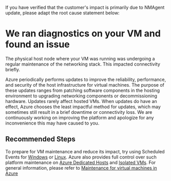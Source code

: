 <properties
pageTitle="Physical host node underwent regular maintenance update recently"
description="The physical host node where was undergoing a regular maintenance of the networking stack. This impacted connectivity briefly."
infoBubbleText="Networking stack maintenance. See details on the right"
service="microsoft.compute"
resource="virtualmachines"
authors="rkrir"
ms.author="krisragh"
displayOrder="17"
articleId="NmAgentUpdated"
diagnosticScenario="NmAgentUpdated"
selfHelpType="resource"
supportTopicIds=""
cloudEnvironments="Public, fairfax, usnat, ussec"
	ownershipId="CloudNet_AzureVPNGateway"
/>

If you have verified that the customer's impact is primarily due to NMAgent update, please adapt the root cause statement below:

# We ran diagnostics on your VM and found an issue

The physical host node where your VM was running was undergoing a regular maintenance of the networking stack. This impacted connectivity briefly.    

Azure periodically performs updates to improve the reliability, performance, and security of the host infrastructure for virtual machines. The purpose of these updates ranges from patching software components in the hosting environment to upgrading networking components or decommissioning hardware. Updates rarely affect hosted VMs. When updates do have an effect, Azure chooses the least impactful method for updates, which may sometimes still result in a brief downtime or connectivity loss. We are continuously working on improving the platform and apologize for any inconvenience this may have caused to you.

## **Recommended Steps**

To prepare for VM maintenance and reduce its impact, try using Scheduled Events for [Windows](https://docs.microsoft.com/azure/virtual-machines/windows/scheduled-events) or [Linux](https://docs.microsoft.com/azure/virtual-machines/linux/scheduled-events). Azure also provides full control over such platform maintenance on [Azure Dedicated Hosts](https://docs.microsoft.com/azure/virtual-machines/windows/dedicated-hosts) and [Isolated VMs](https://docs.microsoft.com/azure/security/fundamentals/isolation-choices). For general information, please refer to [Maintenance for virtual machines in Azure](https://docs.microsoft.com/azure/virtual-machines/windows/maintenance-and-updates)
